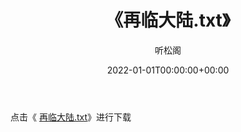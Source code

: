 ﻿---
title:  《再临大陆.txt》
date:   2022-01-01T00:00:00+00:00
author: 听松阁
layout: post
permalink: /再临大陆/
categories: 小说
tags: [小说]
---

点击《 [再临大陆.txt](http://img.660000.xyz/bookstukust/book/bntxt/10/再临大陆.txt)》进行下载